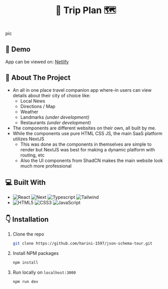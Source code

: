 <h1 align="center"> 🛫 Trip Plan 🗺️ </h1>
<br>
pic

<!-- DEPLOYMENTS -->
## 🚀 Demo

App can be viewed on:
[Netlify](https://tourofjsonschema.netlify.app)

<!-- ABOUT THE PROJECT -->
## 📌 About The Project
- An all in one place travel companion app where-in users can view details about their city of choice like:
  - Local News
  - Directions / Map
  - Weather
  - Landmarks _(under development)_
  - Restaurants _(under development)_
- The components are different websites on their own, all built by me.
- While the components use pure HTML CSS JS, the main SaaS platform utilizes NextJS
  - This was done as the components in themselves are simple to render but NextJS was best for making a dynamic platform with routing, etc
  - Also the UI components from ShadCN makes the main website look much more professional

## 💻 Built With

* ![React][React.js] ![Next][Next.js] ![Typescript][Typescript] ![Tailwind][Tailwind]
* ![HTML5](https://img.shields.io/badge/html5-%23E34F26.svg?style=for-the-badge&logo=html5&logoColor=white) ![CSS3](https://img.shields.io/badge/css3-%231572B6.svg?style=for-the-badge&logo=css3&logoColor=white) ![JavaScript](https://img.shields.io/badge/javascript-%23323330.svg?style=for-the-badge&logo=javascript&logoColor=%23F7DF1E)

  
<!-- GETTING STARTED -->
## 👇 Installation

1. Clone the repo
   ```sh
   git clone https://github.com/harini-1597/json-schema-tour.git
   ```
2. Install NPM packages
   ```sh
   npm install
   ```
3. Run locally on `localhost:3000`
   ```sh
   npm run dev
   ```

[Next.js]: https://img.shields.io/badge/next.js-000000?style=for-the-badge&logo=nextdotjs&logoColor=white
[Next-url]: https://nextjs.org/
[React.js]: https://img.shields.io/badge/React-20232A?style=for-the-badge&logo=react&logoColor=61DAFB
[React-url]: https://reactjs.org/
[Typescript]: https://img.shields.io/badge/TypeScript-007ACC?style=for-the-badge&logo=typescript&logoColor=white
[Typescript-url]: https://www.typescriptlang.org/docs/
[Tailwind]: https://img.shields.io/badge/Tailwind_CSS-38B2AC?style=for-the-badge&logo=tailwind-css&logoColor=white
[Tailwind-url]: https://v2.tailwindcss.com/docs
[Codemirror]: https://img.shields.io/badge/CodeMirror-D30707?style=for-the-badge&logo=CodeMirror&logoColor=white
[Codemirror-url]: https://svelte.dev/
[Netlify]: https://img.shields.io/badge/Netlify-00C7B7?style=for-the-badge&logo=netlify&logoColor=white
[Netlify-url]: https://app.netlify.com/

